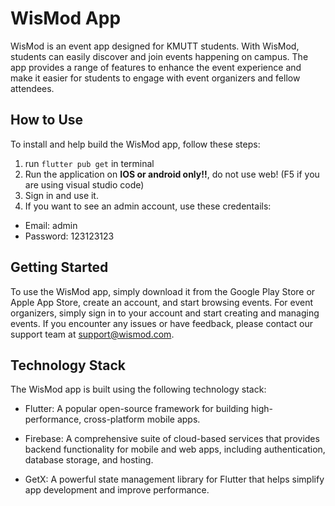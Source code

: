 # WisMod App
WisMod is an event app designed for KMUTT students. With WisMod, students can easily discover and join events happening on campus. The app provides a range of features to enhance the event experience and make it easier for students to engage with event organizers and fellow attendees.

## How to Use
To install and help build the WisMod app, follow these steps:
1. run `flutter pub get` in terminal
2. Run the application on **IOS or android only!!**, do not use web! (F5 if you are using visual studio code)
3. Sign in and use it.
4. If you want to see an admin account, use these credentails:
- Email: admin
- Password: 123123123



## Getting Started
To use the WisMod app, simply download it from the Google Play Store or Apple App Store, create an account, and start browsing events. For event organizers, simply sign in to your account and start creating and managing events. If you encounter any issues or have feedback, please contact our support team at support@wismod.com.


## Technology Stack
The WisMod app is built using the following technology stack:

- Flutter: A popular open-source framework for building high-performance, cross-platform mobile apps.

- Firebase: A comprehensive suite of cloud-based services that provides backend functionality for mobile and web apps, including authentication, database storage, and hosting.

- GetX: A powerful state management library for Flutter that helps simplify app development and improve performance.

